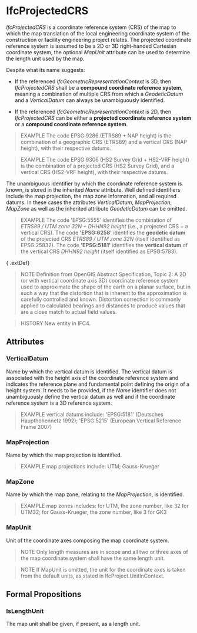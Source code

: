 # IfcProjectedCRS

_IfcProjectedCRS_ is a coordinate reference system (CRS) of the map to which the map translation of the local engineering coordinate system of the construction or facility engineering project relates. The projected coordinate reference system is assumed to be a 2D or 3D right-handed Cartesian coordinate system, the optional _MapUnit_ attribute can be used to determine the length unit used by the map.

Despite what its name suggests:

* If the referenced _IfcGeometricRepresentationContext_ is 3D, then _IfcProjectedCRS_ shall be a **compound coordinate reference system**, meaning a combination of multiple CRS from which a _GeodeticDatum_ and a _VerticalDatum_ can always be unambiguously identified.

* If the referenced _IfcGeometricRepresentationContext_ is 2D, then _IfcProjectedCRS_ can be either a **projected coordinate reference system** or a **compound coordinate reference system**.

> EXAMPLE  The code EPSG:9286 (ETRS89 + NAP height) is the combination of a geographic CRS (ETRS89) and a vertical CRS (NAP height), with their respective datums.

> EXAMPLE  The code EPSG:9306 (HS2 Survey Grid + HS2-VRF height) is the combination of a projected CRS (HS2 Survey Grid), and a vertical CRS (HS2-VRF height), with their respective datums.

The unambiguous identifier by which the coordinate reference system is known, is stored in the inherited _Name_ attribute. Well defined identifiers include the map projection, the map zone information, and all required datums. In these cases the attributes _VerticalDatum_, _MapProjection_, _MapZone_ as well as the inherited attribute _GeodeticDatum_ can be omitted.

> EXAMPLE  The code 'EPSG:5555' identifies the combination of *ETRS89 / UTM zone 32N + DHHN92 height* (i.e., a projected CRS + a vertical CRS). The code **'EPSG:6258'** identifies the **geodetic datum** of the projected CRS *ETRS89 / UTM zone 32N* (itself identified as EPSG:25832). The code **'EPSG:5181'** identifies the **vertical datum** of the vertical CRS *DHHN92 height* (itself identified as EPSG:5783).

{ .extDef}
> NOTE  Definition from OpenGIS Abstract Specification, Topic 2:
> A 2D (or with vertical coordinate axis 3D) coordinate reference system used to approximate the shape of the earth on a planar surface, but in such a way that the distortion that is inherent to the approximation is carefully controlled and known. Distortion correction is commonly applied to calculated bearings and distances to produce values that are a close match to actual field values.

> HISTORY  New entity in IFC4.

## Attributes

### VerticalDatum
Name by which the vertical datum is identified. The vertical datum is associated with the height axis of the coordinate reference system and indicates the reference plane and fundamental point defining the origin of a height system. It needs to be provided, if the _Name_ identifier does not unambiguously define the vertical datum as well and if the coordinate reference system is a 3D reference system.

> EXAMPLE  vertical datums include: 'EPSG:5181' (Deutsches Haupth&ouml;hennetz 1992); 'EPSG:5215' (European Vertical Reference Frame 2007)

### MapProjection
Name by which the map projection is identified.

> EXAMPLE  map projections include: UTM; Gauss-Krueger

### MapZone
Name by which the map zone, relating to the _MapProjection_, is identified.

> EXAMPLE  map zones includes: for UTM, the zone number, like 32 for UTM32; for Gauss-Krueger, the zone number, like 3 for GK3

### MapUnit

Unit of the coordinate axes composing the map coordinate system.

> NOTE  Only length measures are in scope and all two or three axes of the map coordinate system shall have the same length unit.

> NOTE  If MapUnit is omitted, the unit for the coordinate axes is taken from the default units, as stated in IfcProject.UnitInContext.

## Formal Propositions

### IsLengthUnit
The map unit shall be given, if present, as a length unit.
